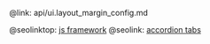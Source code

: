 @link: api/ui.layout_margin_config.md

@seolinktop: [js framework](https://webix.com)
@seolink: [accordion tabs](https://webix.com/widget/accordion/)